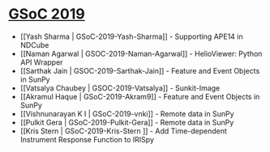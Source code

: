 # [GSoC 2019](https://summerofcode.withgoogle.com)

* [[Yash Sharma | GSoC-2019-Yash-Sharma]] - Supporting APE14 in NDCube
* [[Naman Agarwal | GSOC-2019-Naman-Agarwal]] - HelioViewer: Python API Wrapper
* [[Sarthak Jain | GSOC-2019-Sarthak-Jain]] - Feature and Event Objects in SunPy
* [[Vatsalya Chaubey | GSOC-2019-Vatsalya]] - Sunkit-Image
* [[Akramul Haque | GSoC-2019-Akram9]] - Feature and Event Objects in SunPy
* [[Vishnunarayan K I | GSoC-2019-vnki]] - Remote data in SunPy
* [[Pulkit Gera | GSoC-2019-Pulkit-Gera]] - Remote data in SunPy
* [[Kris Stern | GSoC-2019-Kris-Stern ]] - Add Time-dependent Instrument Response Function to IRISpy

